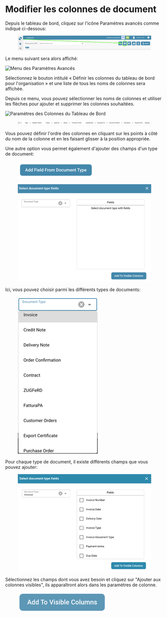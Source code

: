 # Modifier les colonnes de document

Depuis le tableau de bord, cliquez sur l'icône Paramètres avancés comme indiqué ci-dessous:

<figure><img src="../../.gitbook/assets/change-document-colums1.png" alt=""><figcaption></figcaption></figure>

Le menu suivant sera alors affiché:

![Menu des Paramètres Avancés](https://lh7-us.googleusercontent.com/wWt5QbmwZf44enmOoLcofh6SvyYPiHTav9OiEog\_m2xtnty6X73pFlhfdM9aglx89\_pfbiACZx5BejagV-wAKwlDTuGoGNu5jgbcZ5djrZ\_h1IgGp-8uaq8UHY-umjrs96hb4FZOzHFzdLasg2F\_ftw)

Sélectionnez le bouton intitulé « Définir les colonnes du tableau de bord pour l'organisation » et une liste de tous les noms de colonnes sera affichée.

Depuis ce menu, vous pouvez sélectionner les noms de colonnes et utiliser les flèches pour ajouter et supprimer les colonnes souhaitées.

![Paramètres des Colonnes du Tableau de Bord](https://lh7-us.googleusercontent.com/cXnnrIR-y4TRDnRE9irGvvjnmkN-HSGEQTh7FiwsjRHzXF7FNjd-\_gLO-m55fLlv6lVjk-VvThgdW5JWgqIVZSm5tfk3hC7xrj68uRE5OgIPMtYIrpxOhhYzk4OMibyDBqvHQ0VZaDAysZohlH8dxm8)

<figure><img src="../../.gitbook/assets/change-document-colums4.png" alt=""><figcaption></figcaption></figure>

Vous pouvez définir l'ordre des colonnes en cliquant sur les points à côté du nom de la colonne et en les faisant glisser à la position appropriée.

Une autre option vous permet également d'ajouter des champs d'un type de document:

<figure><img src="../../.gitbook/assets/change-document-colums5.png" alt="" width="243"><figcaption></figcaption></figure>

<figure><img src="../../.gitbook/assets/change-document-colums6.png" alt="" width="563"><figcaption></figcaption></figure>

Ici, vous pouvez choisir parmi les différents types de documents:

<figure><img src="../../.gitbook/assets/change-document-colums7.png" alt="" width="254"><figcaption></figcaption></figure>

Pour chaque type de document, il existe différents champs que vous pouvez ajouter:

<figure><img src="../../.gitbook/assets/change-document-colums8.png" alt="" width="518"><figcaption></figcaption></figure>

Sélectionnez les champs dont vous avez besoin et cliquez sur "Ajouter aux colonnes visibles", ils apparaîtront alors dans les paramètres de colonne.

<figure><img src="../../.gitbook/assets/change-document-colums9.png" alt="" width="281"><figcaption></figcaption></figure>

